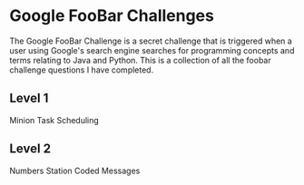 # Google FooBar Challenges
The Google FooBar Challenge is a secret challenge that is triggered when a user using Google's 
search engine searches for programming concepts and terms relating to Java and Python.
This is a collection of all the foobar challenge questions I have completed. 

## Level 1
Minion Task Scheduling

## Level 2
Numbers Station Coded Messages
